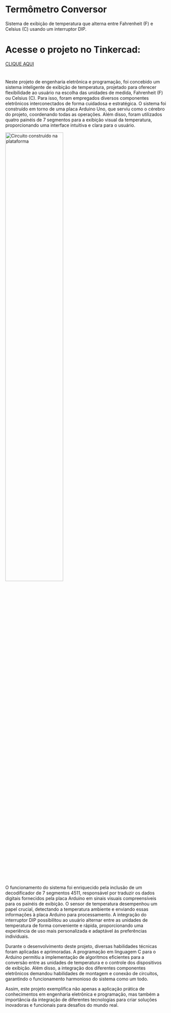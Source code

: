 
# Termômetro Conversor 
Sistema de exibição de temperatura que alterna entre Fahrenheit (F) e Celsius (C) usando um interruptor DIP.

<h1>Acesse o projeto no Tinkercad:</h1>

[CLIQUE AQUI](https://www.tinkercad.com/things/hXqJTCBq2Gp-dazzling-crift-hango?sharecode=79--2YTFqR3Nf_9zkUXR2Qhbk5vzUydkx3BDhPcHdH8)

<h1></h1>

Neste projeto de engenharia eletrônica e programação, foi concebido um sistema inteligente de exibição de temperatura, projetado para oferecer flexibilidade ao usuário na escolha das unidades de medida, Fahrenheit (F) ou Celsius (C). Para isso, foram empregados diversos componentes eletrônicos interconectados de forma cuidadosa e estratégica. O sistema foi construído em torno de uma placa Arduino Uno, que serviu como o cérebro do projeto, coordenando todas as operações. Além disso, foram utilizados quatro painéis de 7 segmentos para a exibição visual da temperatura, proporcionando uma interface intuitiva e clara para o usuário.

<img src="https://github.com/Brunitinhaaa/Term-metro-conversor/assets/104976135/19e4c1c1-3c7f-4256-9526-1ac7f3c93c3e" alt="Circuito construído na plataforma" style="width:60%;">

O funcionamento do sistema foi enriquecido pela inclusão de um decodificador de 7 segmentos 4511, responsável por traduzir os dados digitais fornecidos pela placa Arduino em sinais visuais compreensíveis para os painéis de exibição. O sensor de temperatura desempenhou um papel crucial, detectando a temperatura ambiente e enviando essas informações à placa Arduino para processamento. A integração do interruptor DIP possibilitou ao usuário alternar entre as unidades de temperatura de forma conveniente e rápida, proporcionando uma experiência de uso mais personalizada e adaptável às preferências individuais.

Durante o desenvolvimento deste projeto, diversas habilidades técnicas foram aplicadas e aprimoradas. A programação em linguagem C para o Arduino permitiu a implementação de algoritmos eficientes para a conversão entre as unidades de temperatura e o controle dos dispositivos de exibição. Além disso, a integração dos diferentes componentes eletrônicos demandou habilidades de montagem e conexão de circuitos, garantindo o funcionamento harmonioso do sistema como um todo.

Assim, este projeto exemplifica não apenas a aplicação prática de conhecimentos em engenharia eletrônica e programação, mas também a importância da integração de diferentes tecnologias para criar soluções inovadoras e funcionais para desafios do mundo real.


